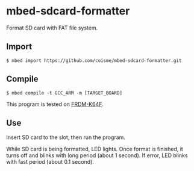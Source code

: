 # mbed-sdcard-formatter
Format SD card with FAT file system.

## Import 

```
$ mbed import https://github.com/coisme/mbed-sdcard-formatter.git
```

## Compile

```
$ mbed compile -t GCC_ARM -m [TARGET_BOARD]
```

This program is tested on [FRDM-K64F](https://os.mbed.com/platforms/FRDM-K64F/).

## Use

Insert SD card to the slot, then run the program. 

While SD card is being formatted, LED lights. Once format is finished, it turns off and blinks with long period (about 1 second). If error, LED blinks with fast period (about 0.1 second).


